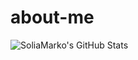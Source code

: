 # about-me

<img src="https://github-readme-stats.vercel.app/api/top-langs/?username=SoliaMarko&theme=default&show_icons=true&hide_border=true&layout=compact" alt="SoliaMarko's GitHub Stats" />
